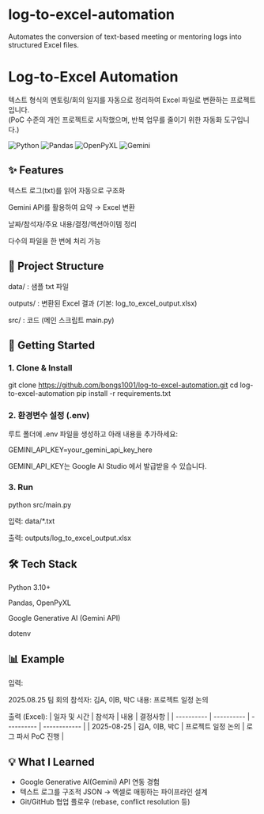# log-to-excel-automation
Automates the conversion of text-based meeting or mentoring logs into structured Excel files.

# Log-to-Excel Automation

텍스트 형식의 멘토링/회의 일지를 자동으로 정리하여 Excel 파일로 변환하는 프로젝트입니다.  
(PoC 수준의 개인 프로젝트로 시작했으며, 반복 업무를 줄이기 위한 자동화 도구입니다.)

![Python](https://img.shields.io/badge/Python-3.10+-blue.svg)
![Pandas](https://img.shields.io/badge/Pandas-2.0+-green.svg)
![OpenPyXL](https://img.shields.io/badge/OpenPyXL-3.1+-yellow.svg)
![Gemini](https://img.shields.io/badge/Google%20Gemini-API-orange.svg)

## ✨ Features

텍스트 로그(txt)를 읽어 자동으로 구조화

Gemini API를 활용하여 요약 → Excel 변환

날짜/참석자/주요 내용/결정/액션아이템 정리

다수의 파일을 한 번에 처리 가능

## 📂 Project Structure

data/ : 샘플 txt 파일

outputs/ : 변환된 Excel 결과 (기본: log_to_excel_output.xlsx)

src/ : 코드 (메인 스크립트 main.py)

## 🚀 Getting Started
### 1. Clone & Install
git clone https://github.com/bongs1001/log-to-excel-automation.git
cd log-to-excel-automation
pip install -r requirements.txt

### 2. 환경변수 설정 (.env)

루트 폴더에 .env 파일을 생성하고 아래 내용을 추가하세요:

GEMINI_API_KEY=your_gemini_api_key_here


GEMINI_API_KEY는 Google AI Studio
에서 발급받을 수 있습니다.

### 3. Run
python src/main.py


입력: data/*.txt

출력: outputs/log_to_excel_output.xlsx

## 🛠 Tech Stack

Python 3.10+

Pandas, OpenPyXL

Google Generative AI (Gemini API)

dotenv

## 📊 Example

입력:

2025.08.25 팀 회의
참석자: 김A, 이B, 박C
내용: 프로젝트 일정 논의


출력 (Excel):
| 일자 및 시간    | 참석자        | 내용         | 결정사항         |
| ---------- | ---------- | ---------- | ------------ |
| 2025-08-25 | 김A, 이B, 박C | 프로젝트 일정 논의 | 로그 파서 PoC 진행 |

## 💡 What I Learned
- Google Generative AI(Gemini) API 연동 경험
- 텍스트 로그를 구조적 JSON → 엑셀로 매핑하는 파이프라인 설계
- Git/GitHub 협업 플로우 (rebase, conflict resolution 등)


